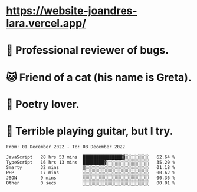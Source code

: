 # https://website-joandres-lara.vercel.app/
# 🐛 Professional reviewer of bugs.
# 🐱 Friend of a cat (his name is Greta).
# 📜 Poetry lover.
# 🎸 Terrible playing guitar, but I try.

<!--START_SECTION:waka-->

```text
From: 01 December 2022 - To: 08 December 2022

JavaScript   28 hrs 53 mins  ███████████████▓░░░░░░░░░   62.64 %
TypeScript   16 hrs 13 mins  ████████▓░░░░░░░░░░░░░░░░   35.20 %
Smarty       32 mins         ▒░░░░░░░░░░░░░░░░░░░░░░░░   01.18 %
PHP          17 mins         ░░░░░░░░░░░░░░░░░░░░░░░░░   00.62 %
JSON         9 mins          ░░░░░░░░░░░░░░░░░░░░░░░░░   00.36 %
Other        0 secs          ░░░░░░░░░░░░░░░░░░░░░░░░░   00.01 %
```

<!--END_SECTION:waka-->
